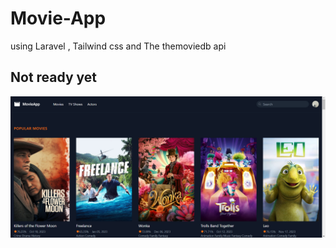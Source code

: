 # Movie-App
using Laravel , Tailwind css  and The themoviedb api
## Not ready yet 
![Movie App](movie_app.png)